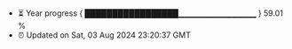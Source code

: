 - ⏳ Year progress { █████████████████▁▁▁▁▁▁▁▁▁▁▁▁▁ } 59.01 %
- ⏰ Updated on Sat, 03 Aug 2024 23:20:37 GMT

